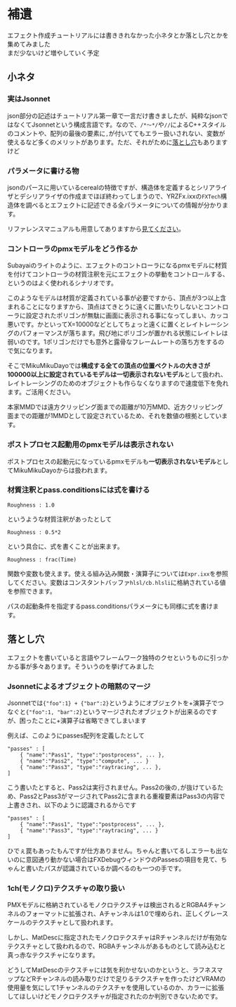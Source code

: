 # 補遺

エフェクト作成チュートリアルには書ききれなかった小ネタとか落とし穴とかを集めてみました  
まだ少ないけど増やしていく予定

## 小ネタ

### 実はJsonnet

json部分の記述はチュートリアル第一章で一言だけ書きましたが、純粋なjsonではなくてJsonnetという構成言語です。なので、`/*～*/`や`//`によるC++スタイルのコメントや、配列の最後の要素に`,`が付いててもエラー扱いされない、変数が使えるなど多くのメリットがあります。ただ、それがために[落とし穴](#jsonnetによるオブジェクトの暗黙のマージ)もありますけど

### パラメータに書ける物

jsonのパースに用いているcerealの特徴ですが、構造体を定義するとシリアライザとデシリアライザの作成までほぼ終わってしまうので、YRZFx.ixxの`FXTech`構造体を調べるとエフェクトに記述できる全パラメータについての情報が分かります。

リファレンスマニュアルも用意してありますから[見てください](../docs/html/index.html)。

### コントローラのpmxモデルをどう作るか

Subayaiのライトのように、エフェクトのコントローラになるpmxモデルに材質を付けてコントローラの材質注釈を元にエフェクトの挙動をコントロールする、というのはよく使われるシナリオです。

このようなモデルは材質が定義されている事が必要ですから、頂点が3つ以上含まれることになりますから、頂点はてきとうに遠くに置いたりしないとコントローラに設定されたポリゴンが無駄に画面に表示される事になってしまい、カッコ悪いです。かといってX=10000などとしてちょっと遠くに置くとレイトレーシングのパフォーマンスが落ちます。飛び地にポリゴンが置かれる状態にレイトレは弱いのです。1ポリゴンだけでも意外と露骨なフレームレートの落ち方をするので気になります。

そこでMikuMikuDayoでは**構成する全ての頂点の位置ベクトルの大きさが100000以上に設定されているモデルは一切表示されないモデル**として扱われ、レイトレーシングのためのオブジェクトも作らなくなりますので速度低下を免れます。ご活用ください。

本家MMDでは遠方クリッピング面までの距離が10万MMD、近方クリッピング面までの距離が1MMDとして設定されているため、それを数値の根拠としています。


### ポストプロセス起動用のpmxモデルは表示されない

ポストプロセスの起動元になっているpmxモデルも**一切表示されないモデル**としてMikuMikuDayoからは扱われます。


### 材質注釈とpass.conditionsには式を書ける

```
Roughness : 1.0
```

というような材質注釈があったとして

```
Roughness : 0.5*2
```

という具合に、式を書くことが出来ます。

```
Roughness : frac(Time)
```

関数や変数も使えます。使える組み込み関数・演算子については`Expr.ixx`を参照してください。変数はコンスタントバッファ`hlsl/cb.hlsli`に格納されている値を参照できます。

パスの起動条件を指定するpass.conditionsパラメータにも同様に式を書けます。

## 落とし穴

エフェクトを書いていると言語やフレームワーク独特のクセというものに引っかかる事が多々あります。そういうのを挙げてみました

### Jsonnetによるオブジェクトの暗黙のマージ

Jsonnetでは`{"foo":1} + {"bar":2}`というようにオブジェクトを+演算子でつなぐと`{"foo":1, "bar":2}`というマージされたオブジェクトが出来るのですが、困ったことに+演算子は省略できてしまいます

例えば、このようにpasses配列を定義したとして

```
"passes" : [
    { "name":"Pass1", "type":"postprocess", ... },
    { "name":"Pass2", "type":"compute", ... }
    { "name":"Pass3", "type":"raytracing", ... },
]
```

こう書いたとすると、Pass2は実行されません。Pass2の後の`,`が抜けているため、Pass2とPass3がマージされてPass2に含まれる重複要素はPass3の内容で上書きされ、以下のように認識されるからです

```
"passes" : [
    { "name":"Pass1", "type":"postprocess", ... },
    { "name":"Pass3", "type":"raytracing", ... }
]
```

ひでぇ罠もあったもんですが仕方ありません。ちゃんと書いてるしエラーも出ないのに意図通り動かない場合はFXDebugウィンドウのPassesの項目を見て、ちゃんと書いたパスが認識されているか調べるのも一つの手です。

### 1ch(モノクロ)テクスチャの取り扱い

PMXモデルに格納されているモノクロテクスチャは検出されるとRGBA4チャンネルのフォーマットに拡張され、Aチャンネルは1.0で埋められ、正しくグレースケールのテクスチャとして扱われます。

しかし、MatDescに指定されたモノクロテクスチャはRチャンネルだけが有効なテクスチャとして扱われるので、RGBAチャンネルがあるものとして読み込むと真っ赤なテクスチャになります。

どうしてMatDescのテクスチャには気を利かせないのかというと、ラフネスマップなどRチャンネルの読み取りだけで足りるテクスチャを作ったけどVRAMの使用量を気にして1チャンネルのテクスチャを使用しているのか、カラーに拡張してほしいけどモノクロテクスチャが指定されたのか判別できないためです。
